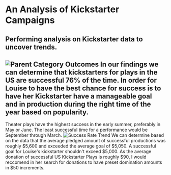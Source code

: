 # An Analysis of Kickstarter Campaigns
Performing analysis on Kickstarter data to uncover trends.
---
![Parent Category Outcomes](Desktop/Classwork/Crowd_Funding_Analysis/Parent_Category_Outcomes.png)
In our findings we can determine that kickstarters for plays in the US are successful 76% of the time. In order for Louise to have the best chance for success is to have her Kickstarter have a manageable goal and in production during the right time of the year based on popularity.
---
Theater plays have the highest success in the early summer, preferably in May or June. The least successful time for a performance would be September through March.
![Success Rate Trend](Desktop/Classwork/Crowd_Funding_Analysis/Success_Rate_Trend.png)
We can determine based on the data that the average pledged amount of successful productions was roughly $5,600 and exceeded the average goal of $5,050. A successful goal for Louise's kickstarter shouldn't exceed $5,000. As the average donation of successful US Kickstarter Plays is roughly $90, I would reccomend in her search for donations to have preset domination amounts in $50 increments.
